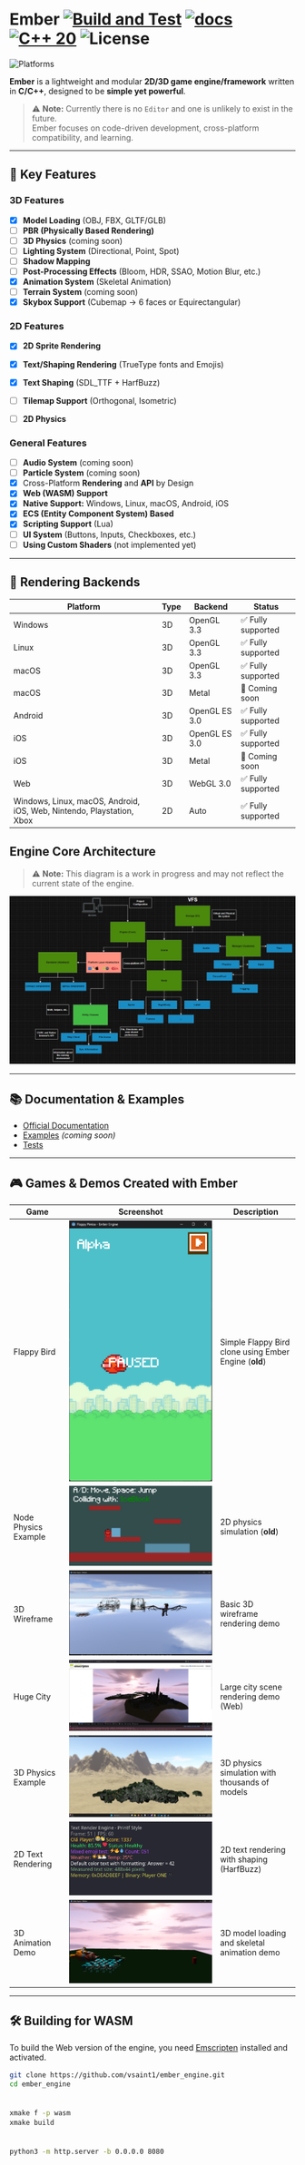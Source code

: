 # Ember [![Build and Test](https://github.com/vsaint1/ember_engine/actions/workflows/tests.yml/badge.svg)](https://github.com/vsaint1/ember_engine/actions/workflows/tests.yml) [![docs](https://github.com/vsaint1/ember_engine/actions/workflows/docs.yml/badge.svg)](https://github.com/vsaint1/ember_engine/actions/workflows/docs.yml)  [![C++ 20](https://img.shields.io/badge/C%2B%2B-20-blue.svg)](https://isocpp.org/std/the-standard) ![License](https://img.shields.io/github/license/vsaint1/ember_engine.svg)

![Platforms](https://img.shields.io/badge/platforms-Windows%20%7C%20Linux%20%7C%20macOS%20%7C%20Android%20%7C%20iOS%20%7C%20Web-blue.svg)

**Ember** is a lightweight and modular **2D/3D game engine/framework** written in **C/C++**, designed to be **simple yet powerful**.  

> ⚠️ **Note:** Currently there is no `Editor` and one is unlikely to exist in the future.  
> Ember focuses on code-driven development, cross-platform compatibility, and learning.

---

## 🔹 Key Features

### 3D Features
- [x] **Model Loading** (OBJ, FBX, GLTF/GLB)
- [ ] **PBR (Physically Based Rendering)**
- [ ] **3D Physics** (coming soon)
- [ ] **Lighting System** (Directional, Point, Spot)
- [ ] **Shadow Mapping**
- [ ] **Post-Processing Effects** (Bloom, HDR, SSAO, Motion Blur, etc.)
- [x] **Animation System** (Skeletal Animation)
- [ ] **Terrain System** (coming soon)
- [x] **Skybox Support** (Cubemap -> 6 faces or Equirectangular)

### 2D Features
- [x] **2D Sprite Rendering**
- [x] **Text/Shaping Rendering** (TrueType fonts and Emojis)
- [x] **Text Shaping** (SDL_TTF + HarfBuzz)
- [ ] **Tilemap Support** (Orthogonal, Isometric)
- [ ] **2D Physics** 


### General Features
- [ ] **Audio System** (coming soon)
- [ ] **Particle System** (coming soon)
- [x] Cross-Platform **Rendering** and **API** by Design 
- [x] **Web (WASM) Support**
- [x] **Native Support:** Windows, Linux, macOS, Android, iOS
- [x] **ECS (Entity Component System) Based**
- [x] **Scripting Support** (Lua)
- [ ] **UI System** (Buttons, Inputs, Checkboxes, etc.)
- [ ] **Using Custom Shaders** (not implemented yet)

---


## 📱 Rendering Backends

| Platform                                                              | Type | Backend       | Status            |
| --------------------------------------------------------------------- | ---- | ------------- | ----------------- |
| Windows                                                               | 3D   | OpenGL 3.3    | ✅ Fully supported |
| Linux                                                                 | 3D   | OpenGL 3.3    | ✅ Fully supported |
| macOS                                                                 | 3D   | OpenGL 3.3    | ✅ Fully supported |
| macOS                                                                 | 3D   | Metal         | 🚧 Coming soon    |
| Android                                                               | 3D   | OpenGL ES 3.0 | ✅ Fully supported |
| iOS                                                                   | 3D   | OpenGL ES 3.0 | ✅ Fully supported |
| iOS                                                                   | 3D   | Metal         | 🚧 Coming soon    |
| Web                                                                   | 3D   | WebGL 3.0     | ✅ Fully supported |
| Windows, Linux, macOS, Android, iOS, Web, Nintendo, Playstation, Xbox | 2D   | Auto  | ✅ Fully supported |



## Engine Core Architecture

> ⚠️ **Note:** This diagram is a work in progress and may not reflect the current state of the engine.

![Engine Architecture](docs/architecture.png)

---

## 📚 Documentation & Examples

- [Official Documentation](https://vsaint1.github.io/ember_engine)
- [Examples](https://github.com/vsaint1/ember_engine/tree/main/examples) *(coming soon)*
- [Tests](https://github.com/vsaint1/ember_engine/tree/main/tests)

---

## 🎮 Games & Demos Created with Ember

| Game                 | Screenshot                          | Description                                   |
|----------------------|-------------------------------------|-----------------------------------------------|
| Flappy Bird          | ![Flappy](docs/2d_flappy.png)       | Simple Flappy Bird clone using Ember Engine (**old**) |
| Node Physics Example | ![Node Physics](docs/2d_node_phys.png) | 2D physics simulation (**old**)         |
| 3D Wireframe         | ![Wireframe](docs/3d_wireframe.png) | Basic 3D wireframe rendering demo            |
| Huge City            | ![City](docs/3d_map_huge.png)       | Large city scene rendering demo (Web)        |
| 3D Physics Example   | ![3D Physics](docs/3d_physics.png)  | 3D physics simulation with thousands of models |
| 2D Text Rendering    | ![2D Text](docs/2d_text.png)        | 2D text rendering with shaping (HarfBuzz)    |
| 3D Animation Demo    | ![3D Animation](docs/3d_animation.png) | 3D model loading and skeletal animation demo  |
---

## 🛠 Building for WASM

To build the Web version of the engine, you need [Emscripten](https://emscripten.org/docs/getting_started/downloads.html) installed and activated.

```bash
git clone https://github.com/vsaint1/ember_engine.git
cd ember_engine


xmake f -p wasm
xmake build


python3 -m http.server -b 0.0.0.0 8080
